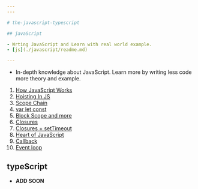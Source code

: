 ```yaml
---
---

# the-javascript-typescript

## javaScript

- Wrting JavaScript and Learn with real world example.
- [js](./javascript/readme.md)

---
```


- In-depth knowledge about JavaScript. Learn more by writing less code more theory and example.

1. [How JavaScript Works](./Namaste-JavaScript/01-How-JavaScript-Works/readme.md)
2. [Hoisting In JS](./Namaste-JavaScript/02-Hoisting-In-JS/readme.md)
3. [Scope Chain](./Namaste-JavaScript/05-pure-basics-of-js/01-scope-chain-more.md)
4. [var let const](./Namaste-JavaScript/05-pure-basics-of-js/02-var-let-const.md)
5. [Block Scope and more](./Namaste-JavaScript/05-pure-basics-of-js/03-block-scopes-shadow.md)
6. [Closures](./Namaste-JavaScript/05-pure-basics-of-js/04-closures.md)
7. [Closures + setTimeout](./Namaste-JavaScript/05-pure-basics-of-js/05-closures_and_setTimeout.md)
8. [Heart of JavaScript](./Namaste-JavaScript/05-pure-basics-of-js/06-heart-of-js-function.md)
9. [Callback](./Namaste-JavaScript/05-pure-basics-of-js/07-call-back-functions.md)
10. [Event loop](./Namaste-JavaScript/05-pure-basics-of-js/08-event-loop.md)

## typeScript

- **ADD SOON**
